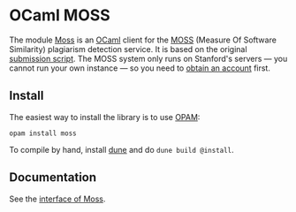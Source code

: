 OCaml MOSS
==========

The module [Moss](src/moss.mli) is an [OCaml][] client for
the [MOSS][] (Measure Of Software Similarity) plagiarism detection
service.  It is based on the original [submission script][submission].
The MOSS system only runs on Stanford's servers — you cannot run your
own instance — so you need to [obtain an account][MOSS] first.

Install
-------

The easiest way to install the library is to use [OPAM][]:

    opam install moss

To compile by hand, install [dune][] and do `dune build @install`.


Documentation
-------------

See the [interface of Moss](src/moss.mli).



[OCaml]: http://ocaml.org/
[MOSS]: http://theory.stanford.edu/~aiken/moss/
[submission]: http://moss.stanford.edu/general/scripts/mossnet
[OPAM]: https://opam.ocaml.org/
[dune]: https://github.com/ocaml/dune
